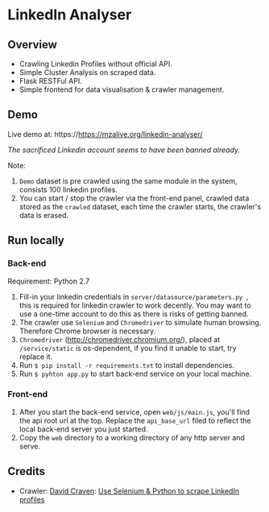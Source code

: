 # LinkedIn Analyser
## Overview
- Crawling Linkedin Profiles without official API.
- Simple Cluster Analysis on scraped data.
- Flask RESTFul API.
- Simple frontend for data visualisation & crawler management.


## Demo
Live demo at: https://https://mzalive.org/linkedin-analyser/

*The sacrificed Linkedin account seems to have been banned already.*

Note:
1. `Demo` dataset is pre crawled using the same module in the system, consists 100 linkedin profiles.
2. You can start / stop the crawler via the front-end panel, crawled data stored as the `crawled` dataset, each time the crawler starts, the crawler's data is erased.

## Run locally
### Back-end
Requirement: Python 2.7

1. Fill-in your linkedin credentials in `server/datasource/parameters.py `, this is required for linkedin crawler to work decently.
You may want to use a one-time account to do this as there is risks of getting banned.
2. The crawler use `Selenium` and `Chromedriver` to simulate human browsing. Therefore Chrome browser is necessary.
3. `Chromedriver` (http://chromedriver.chromium.org/), placed at `/service/static` is os-dependent, if you find it unable to start, try replace it.
4. Run `$ pip install -r requirements.txt` to install dependencies.
5. Run `$ pyhton app.py` to start back-end service on your local machine.

### Front-end

1. After you start the back-end service, open `web/js/main.js`, you'll find the api root url at the top. 
Replace the `api_base_url` filed to reflect the local back-end server you just started.
2. Copy the `web` directory to a working directory of any http server and serve.

## Credits
- Crawler: [David Craven](https://github.com/dcraven02): [Use Selenium & Python to scrape LinkedIn profiles](https://medium.com/@dcraven02/how-easy-it-is-to-scrape-linkedin-profiles-lets-find-out-ce82685d0a91)
